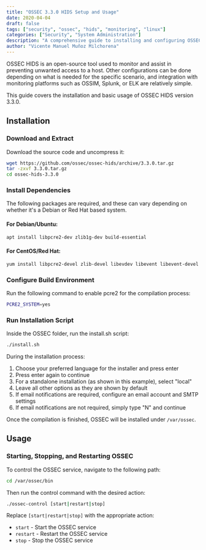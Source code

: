 ```yaml
---
title: "OSSEC 3.3.0 HIDS Setup and Usage"
date: 2020-04-04
draft: false
tags: ["security", "ossec", "hids", "monitoring", "linux"]
categories: ["Security", "System Administration"]
description: "A comprehensive guide to installing and configuring OSSEC HIDS 3.3.0 for host-based intrusion detection"
author: "Vicente Manuel Muñoz Milchorena"
---
```


OSSEC HIDS is an open-source tool used to monitor and assist in preventing unwanted access to a host. Other configurations can be done depending on what is needed for the specific scenario, and integration with monitoring platforms such as OSSIM, Splunk, or ELK are relatively simple.

This guide covers the installation and basic usage of OSSEC HIDS version 3.3.0.

## Installation

### Download and Extract

Download the source code and uncompress it:

```bash
wget https://github.com/ossec/ossec-hids/archive/3.3.0.tar.gz
tar -zxvf 3.3.0.tar.gz
cd ossec-hids-3.3.0
```

### Install Dependencies

The following packages are required, and these can vary depending on whether it's a Debian or Red Hat based system.

#### For Debian/Ubuntu:

```bash
apt install libpcre2-dev zlib1g-dev build-essential
```

#### For CentOS/Red Hat:

```bash
yum install libpcre2-devel zlib-devel libevdev libevent libevent-devel openssl-devel
```

### Configure Build Environment

Run the following command to enable pcre2 for the compilation process:

```bash
PCRE2_SYSTEM=yes
```

### Run Installation Script

Inside the OSSEC folder, run the install.sh script:

```bash
./install.sh
```

During the installation process:

1. Choose your preferred language for the installer and press enter
2. Press enter again to continue
3. For a standalone installation (as shown in this example), select "local"
4. Leave all other options as they are shown by default
5. If email notifications are required, configure an email account and SMTP settings
6. If email notifications are not required, simply type "N" and continue

Once the compilation is finished, OSSEC will be installed under `/var/ossec`.

## Usage

### Starting, Stopping, and Restarting OSSEC

To control the OSSEC service, navigate to the following path:

```bash
cd /var/ossec/bin
```

Then run the control command with the desired action:

```bash
./ossec-control [start|restart|stop]
```

Replace `[start|restart|stop]` with the appropriate action:
- `start` - Start the OSSEC service
- `restart` - Restart the OSSEC service  
- `stop` - Stop the OSSEC service
